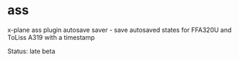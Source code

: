 # ass
x-plane ass plugin autosave saver - save autosaved states for FFA320U and ToLiss A319 with a timestamp

Status: late beta
